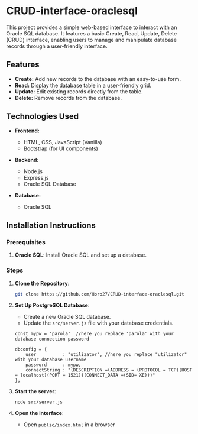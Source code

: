 # CRUD-interface-oraclesql

This project provides a simple web-based interface to interact with an Oracle SQL database. It features a basic Create, Read, Update, Delete (CRUD) interface, enabling users to manage and manipulate database records through a user-friendly interface.

## Features

- **Create:** Add new records to the database with an easy-to-use form.
- **Read:** Display the database table in a user-friendly grid.
- **Update:** Edit existing records directly from the table.
- **Delete:** Remove records from the database.

## Technologies Used

- **Frontend:**
  - HTML, CSS, JavaScript (Vanilla)
  - Bootstrap (for UI components)

- **Backend:**
  - Node.js
  - Express.js
  - Oracle SQL Database

- **Database:**
  - Oracle SQL
  
## Installation Instructions

### Prerequisites
1. **Oracle SQL**: Install Oracle SQL and set up a database.

### Steps

1. **Clone the Repository**:
   ```bash
   git clone https://github.com/Horo27/CRUD-interface-oraclesql.git
   ```

2. **Set Up PostgreSQL Database**:
   - Create a new Oracle SQL database.
   - Update the `src/server.js` file with your database credentials.

   ```properties
   const mypw = 'parola'  //here you replace 'parola' with your database connection password

   dbconfig = {
       user          : "utilizator", //here you replace "utilizator" with your database username
       password      : mypw,
       connectString : "(DESCRIPTION =(ADDRESS = (PROTOCOL = TCP)(HOST = localhost)(PORT = 1521))(CONNECT_DATA =(SID= XE)))"
   };
   ```

3. **Start the server**:

   ```terminal
   node src/server.js
   ```

   

4. **Open the interface**:
   - Open `public/index.html` in a browser

